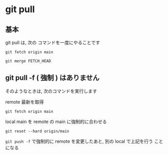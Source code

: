 
# git pull


## 基本

git pull は, 次の コマンドを一度にやることです

```
git fetch origin main

git merge FETCH_HEAD
```


## git pull -f ( 強制 ) はありません

そのようなときは, 次のコマンドを実行します

remote 最新を取得

```
git fetch origin main
```

local main を remote の main に強制的に合わせる

```
git reset --hard origin/main
```


`git push -f` で強制的に remote を変更したあと,
別の local で上記を行う ことになる



